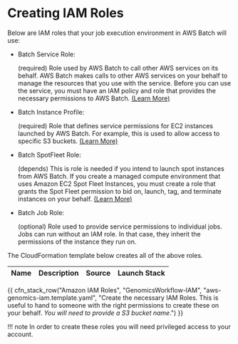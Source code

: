 # Creating IAM Roles

Below are IAM roles that your job execution environment in AWS Batch will use:

* Batch Service Role:
    
    (required)
    Role used by AWS Batch to call other AWS services on its behalf.
    AWS Batch makes calls to other AWS services on your behalf to manage the resources that you use with the service. Before you can use the service, you must have an IAM policy and role that provides the necessary permissions to AWS Batch.
    [(Learn More)](https://docs.aws.amazon.com/batch/latest/userguide/service_IAM_role.html)

* Batch Instance Profile:
    
    (required)
    Role that defines service permissions for EC2 instances launched by AWS Batch.
    For example, this is used to allow access to specific S3 buckets.
    [(Learn More)](https://docs.aws.amazon.com/batch/latest/userguide/instance_IAM_role.html)

* Batch SpotFleet Role:
    
    (depends)
    This is role is needed if you intend to launch spot instances from AWS Batch.
    If you create a managed compute environment that uses Amazon EC2 Spot Fleet Instances, you must create a role that grants the Spot Fleet permission to bid on, launch, tag, and terminate instances on your behalf.
    [(Learn More)](https://docs.aws.amazon.com/batch/latest/userguide/spot_fleet_IAM_role.html)

* Batch Job Role:

    (optional)
    Role used to provide service permissions to individual jobs.
    Jobs can run without an IAM role. In that case, they inherit the
    permissions of the instance they run on.

The CloudFormation template below creates all of the above roles.

| Name | Description | Source | Launch Stack |
| -- | -- | :--: | :--: |
{{ cfn_stack_row("Amazon IAM Roles", "GenomicsWorkflow-IAM", "aws-genomics-iam.template.yaml", "Create the necessary IAM Roles. This is useful to hand to someone with the right permissions to create these on your behalf. _You will need to provide a S3 bucket name_.") }}

!!! note
    In order to create these roles you will need privileged access to your account.
